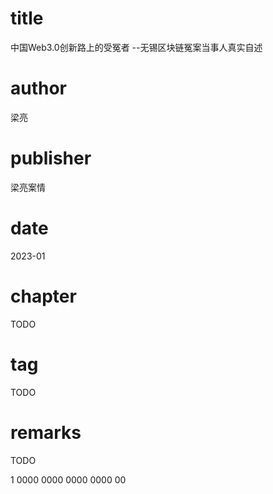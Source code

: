 # title
中国Web3.0创新路上的受冤者 --无锡区块链冤案当事人真实自述

# author
梁亮

# publisher
梁亮案情

# date
2023-01

# chapter
TODO

# tag
TODO

# remarks
TODO



1 0000 0000 0000 0000 00